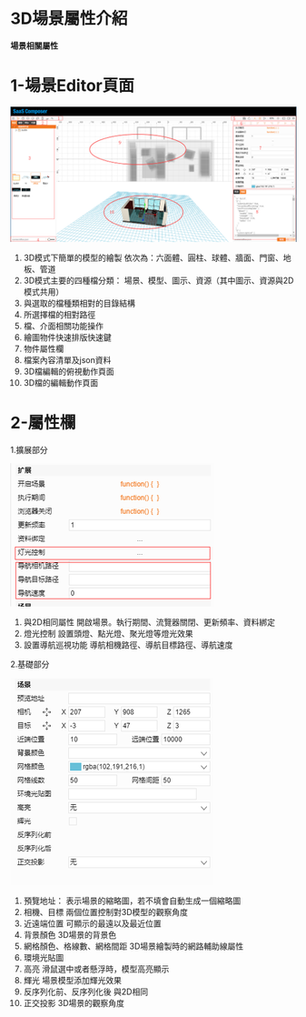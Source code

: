 # 3D場景屬性介紹  

**場景相關屬性**

# 1-場景Editor頁面

![3D editor頁面.png](Scene01.png)

1. 3D模式下簡單的模型的繪製
           依次為：六面體、圓柱、球體、牆面、門窗、地板、管道
2. 3D模式主要的四種檔分類：
           場景、模型、圖示、資源（其中圖示、資源與2D模式共用）
3. 與選取的檔種類相對的目錄結構
4. 所選擇檔的相對路徑
5. 檔、介面相關功能操作
6. 繪圖物件快速排版快速鍵
7. 物件屬性欄
8. 檔案內容清單及json資料
9. 3D檔編輯的俯視動作頁面
10. 3D檔的編輯動作頁面

# 2-屬性欄

1.擴展部分

![場景擴展屬性.png](Scene02.png)

1. 與2D相同屬性
      開啟場景。執行期間、流覽器關閉、更新頻率、資料綁定
2. 燈光控制
      設置頭燈、點光燈、聚光燈等燈光效果
3. 設置導航巡視功能
      導航相機路徑、導航目標路徑、導航速度      


2.基礎部分

![場景屬性.png](Scene03.png)

1. 預覽地址：
       表示場景的縮略圖，若不填會自動生成一個縮略圖
2. 相機、目標
       兩個位置控制對3D模型的觀察角度
3. 近遠端位置
       可顯示的最遠以及最近位置
4. 背景顏色
       3D場景的背景色
5. 網格顏色、格線數、網格間距
       3D場景繪製時的網路輔助線屬性
6. 環境光貼圖
7. 高亮
        滑鼠選中或者懸浮時，模型高亮顯示
8. 輝光
        場景模型添加輝光效果
9. 反序列化前、反序列化後
        與2D相同
10. 正交投影
         3D場景的觀察角度 
